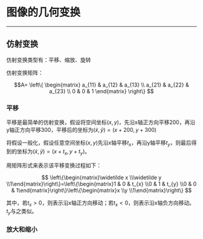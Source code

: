 # 图像的几何变换

---

## 仿射变换

仿射变换类型有：平移、缩放、旋转

仿射变换矩阵：

$$A=
 \left\{
 \begin{matrix}
   a_{11} & a_{12} & a_{13} \\
   a_{21} & a_{22} & a_{23} \\
   0 & 0 & 1
  \end{matrix}
  \right\}
$$

### 平移

平移是最简单的仿射变换，假设将空间坐标$(x,y)$，先沿x轴正方向平移200，再沿y轴正方向平移300，平移后的坐标为$(\widetilde x,\widetilde y)=(x+200,y+300)$

将假设一般化，假设任意空间坐标$(x,y)$先沿x轴平移$t_{x}$，再沿y轴平移$t_{y}$，则最后得到的坐标为$(\widetilde x,\widetilde y)=(x+t_{x},y+t_{y})$。

用矩阵形式来表示该平移变换过程如下：

$$
\left\{\begin{matrix}\widetilde x \\\widetilde y \\1\end{matrix}\right\}=\left\{\begin{matrix}1 & 0 & t_{x} \\0 & 1 & t_{y} \\0 & 0 & 1\end{matrix}\right\}\left\{\begin{matrix}x \\y \\1\end{matrix}\right\}
$$

其中，若$t_{x}>0$，则表示沿x轴正方向移动；若$t_{x}<0$，则表示沿x轴负方向移动。$t_{y}$与之类似。

### 放大和缩小

